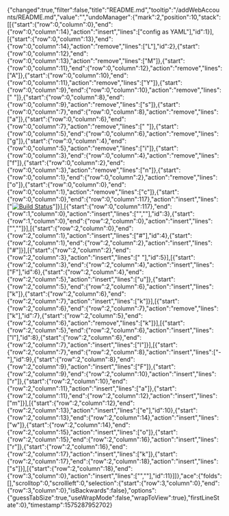 {"changed":true,"filter":false,"title":"README.md","tooltip":"/addWebAccounts/README.md","value":"","undoManager":{"mark":2,"position":10,"stack":[[{"start":{"row":0,"column":0},"end":{"row":0,"column":14},"action":"insert","lines":["config as YAML"],"id":1}],[{"start":{"row":0,"column":13},"end":{"row":0,"column":14},"action":"remove","lines":["L"],"id":2},{"start":{"row":0,"column":12},"end":{"row":0,"column":13},"action":"remove","lines":["M"]},{"start":{"row":0,"column":11},"end":{"row":0,"column":12},"action":"remove","lines":["A"]},{"start":{"row":0,"column":10},"end":{"row":0,"column":11},"action":"remove","lines":["Y"]},{"start":{"row":0,"column":9},"end":{"row":0,"column":10},"action":"remove","lines":[" "]},{"start":{"row":0,"column":8},"end":{"row":0,"column":9},"action":"remove","lines":["s"]},{"start":{"row":0,"column":7},"end":{"row":0,"column":8},"action":"remove","lines":["a"]},{"start":{"row":0,"column":6},"end":{"row":0,"column":7},"action":"remove","lines":[" "]},{"start":{"row":0,"column":5},"end":{"row":0,"column":6},"action":"remove","lines":["g"]},{"start":{"row":0,"column":4},"end":{"row":0,"column":5},"action":"remove","lines":["i"]},{"start":{"row":0,"column":3},"end":{"row":0,"column":4},"action":"remove","lines":["f"]},{"start":{"row":0,"column":2},"end":{"row":0,"column":3},"action":"remove","lines":["n"]},{"start":{"row":0,"column":1},"end":{"row":0,"column":2},"action":"remove","lines":["o"]},{"start":{"row":0,"column":0},"end":{"row":0,"column":1},"action":"remove","lines":["c"]},{"start":{"row":0,"column":0},"end":{"row":0,"column":117},"action":"insert","lines":["[![Build Status](https://travis-ci.org/MACmidiDEV/e-comm.svg?branch=master)](https://travis-ci.org/MACmidiDEV/e-comm)"]}],[{"start":{"row":0,"column":117},"end":{"row":1,"column":0},"action":"insert","lines":["",""],"id":3},{"start":{"row":1,"column":0},"end":{"row":2,"column":0},"action":"insert","lines":["",""]}],[{"start":{"row":2,"column":0},"end":{"row":2,"column":1},"action":"insert","lines":["#"],"id":4},{"start":{"row":2,"column":1},"end":{"row":2,"column":2},"action":"insert","lines":["#"]}],[{"start":{"row":2,"column":2},"end":{"row":2,"column":3},"action":"insert","lines":[" "],"id":5}],[{"start":{"row":2,"column":3},"end":{"row":2,"column":4},"action":"insert","lines":["F"],"id":6},{"start":{"row":2,"column":4},"end":{"row":2,"column":5},"action":"insert","lines":["u"]},{"start":{"row":2,"column":5},"end":{"row":2,"column":6},"action":"insert","lines":["k"]},{"start":{"row":2,"column":6},"end":{"row":2,"column":7},"action":"insert","lines":["k"]}],[{"start":{"row":2,"column":6},"end":{"row":2,"column":7},"action":"remove","lines":["k"],"id":7},{"start":{"row":2,"column":5},"end":{"row":2,"column":6},"action":"remove","lines":["k"]}],[{"start":{"row":2,"column":5},"end":{"row":2,"column":6},"action":"insert","lines":["l"],"id":8},{"start":{"row":2,"column":6},"end":{"row":2,"column":7},"action":"insert","lines":["l"]}],[{"start":{"row":2,"column":7},"end":{"row":2,"column":8},"action":"insert","lines":["-"],"id":9},{"start":{"row":2,"column":8},"end":{"row":2,"column":9},"action":"insert","lines":["F"]},{"start":{"row":2,"column":9},"end":{"row":2,"column":10},"action":"insert","lines":["r"]},{"start":{"row":2,"column":10},"end":{"row":2,"column":11},"action":"insert","lines":["a"]},{"start":{"row":2,"column":11},"end":{"row":2,"column":12},"action":"insert","lines":["m"]}],[{"start":{"row":2,"column":12},"end":{"row":2,"column":13},"action":"insert","lines":["e"],"id":10},{"start":{"row":2,"column":13},"end":{"row":2,"column":14},"action":"insert","lines":["w"]},{"start":{"row":2,"column":14},"end":{"row":2,"column":15},"action":"insert","lines":["o"]},{"start":{"row":2,"column":15},"end":{"row":2,"column":16},"action":"insert","lines":["r"]},{"start":{"row":2,"column":16},"end":{"row":2,"column":17},"action":"insert","lines":["k"]},{"start":{"row":2,"column":17},"end":{"row":2,"column":18},"action":"insert","lines":["s"]}],[{"start":{"row":2,"column":18},"end":{"row":3,"column":0},"action":"insert","lines":["",""],"id":11}]]},"ace":{"folds":[],"scrolltop":0,"scrollleft":0,"selection":{"start":{"row":3,"column":0},"end":{"row":3,"column":0},"isBackwards":false},"options":{"guessTabSize":true,"useWrapMode":false,"wrapToView":true},"firstLineState":0},"timestamp":1575287952702}
